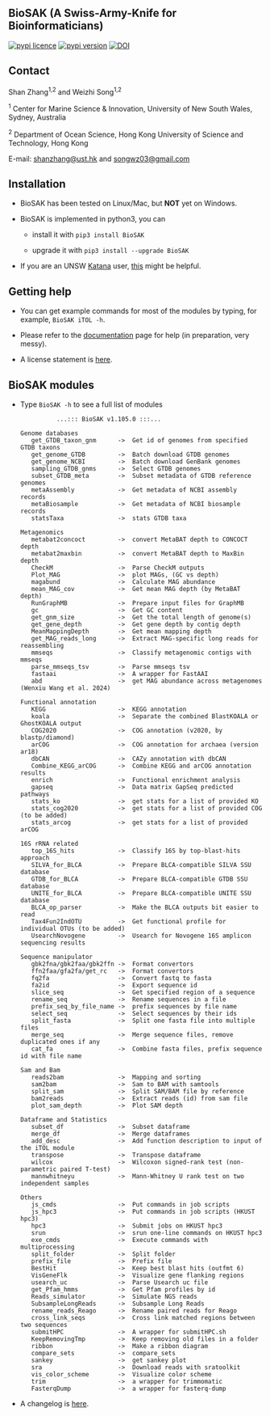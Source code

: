 
## BioSAK (A Swiss-Army-Knife for Bioinformaticians)

[![pypi licence ](https://img.shields.io/pypi/l/BioSAK.svg)](https://opensource.org/licenses/gpl-3.0.html)
[![pypi version ](https://img.shields.io/pypi/v/BioSAK.svg)](https://pypi.python.org/pypi/BioSAK) 
[![DOI](https://zenodo.org/badge/DOI/10.5281/zenodo.4070001.svg)](https://doi.org/10.5281/zenodo.4070001)


Contact
---

Shan Zhang<sup>1,2</sup> and Weizhi Song<sup>1,2</sup>

<sup>1</sup> Center for Marine Science & Innovation, University of New South Wales, Sydney, Australia

<sup>2</sup> Department of Ocean Science, Hong Kong University of Science and Technology, Hong Kong

E-mail: shanzhang@ust.hk and songwz03@gmail.com


Installation
---

+ BioSAK has been tested on Linux/Mac, but **NOT** yet on Windows.


+ BioSAK is implemented in python3, you can

  + install it with `pip3 install BioSAK`
  
  + upgrade it with `pip3 install --upgrade BioSAK`


+ If you are an UNSW [Katana](https://research.unsw.edu.au/katana) user, [this](doc/katana.md) might be helpful.


 Getting help
---

+ You can get example commands for most of the modules by typing, for example, `BioSAK iTOL -h`.


+ Please refer to the [documentation](doc/Index.md) page for help (in preparation, very messy).


[//]: # (+ **中文版**帮助文件[在此]&#40;doc/Index_cn.md&#41;.)


+ A license statement is [here](LICENSE).


BioSAK modules
---

+ Type `BioSAK -h` to see a full list of modules


                ...::: BioSAK v1.105.0 :::...

      Genome databases
         get_GTDB_taxon_gnm      ->  Get id of genomes from specified GTDB taxons
         get_genome_GTDB         ->  Batch download GTDB genomes
         get_genome_NCBI         ->  Batch download GenBank genomes
         sampling_GTDB_gnms      ->  Select GTDB genomes
         subset_GTDB_meta        ->  Subset metadata of GTDB reference genomes
         metaAssembly            ->  Get metadata of NCBI assembly records
         metaBiosample           ->  Get metadata of NCBI biosample records
         statsTaxa               ->  stats GTDB taxa
  
      Metagenomics
         metabat2concoct         ->  convert MetaBAT depth to CONCOCT depth
         metabat2maxbin          ->  convert MetaBAT depth to MaxBin depth
         CheckM                  ->  Parse CheckM outputs
         Plot_MAG                ->  plot MAGs, (GC vs depth)
         magabund                ->  Calculate MAG abundance
         mean_MAG_cov            ->  Get mean MAG depth (by MetaBAT depth)
         RunGraphMB              ->  Prepare input files for GraphMB
         gc                      ->  Get GC content
         get_gnm_size            ->  Get the total length of genome(s)
         get_gene_depth          ->  Get gene depth by contig depth
         MeanMappingDepth        ->  Get mean mapping depth 
         get_MAG_reads_long      ->  Extract MAG-specific long reads for reassembling
         mmseqs                  ->  Classify metagenomic contigs with mmseqs
         parse_mmseqs_tsv        ->  Parse mmseqs tsv
         fastaai                 ->  A wrapper for FastAAI
         abd                     ->  get MAG abundance across metagenomes (Wenxiu Wang et al. 2024)

      Functional annotation
         KEGG                    ->  KEGG annotation
         koala                   ->  Separate the combined BlastKOALA or GhostKOALA output
         COG2020                 ->  COG annotation (v2020, by blastp/diamond)
         arCOG                   ->  COG annotation for archaea (version ar18)
         dbCAN                   ->  CAZy annotation with dbCAN
         Combine_KEGG_arCOG      ->  Combine KEGG and arCOG annotation results
         enrich                  ->  Functional enrichment analysis
         gapseq                  ->  Data matrix GapSeq predicted pathways
         stats_ko                ->  get stats for a list of provided KO
         stats_cog2020           ->  get stats for a list of provided COG (to be added)
         stats_arcog             ->  get stats for a list of provided arCOG 
  
      16S rRNA related
         top_16S_hits            ->  Classify 16S by top-blast-hits approach
         SILVA_for_BLCA          ->  Prepare BLCA-compatible SILVA SSU database
         GTDB_for_BLCA           ->  Prepare BLCA-compatible GTDB SSU database
         UNITE_for_BLCA          ->  Prepare BLCA-compatible UNITE SSU database
         BLCA_op_parser          ->  Make the BLCA outputs bit easier to read
         Tax4Fun2IndOTU          ->  Get functional profile for individual OTUs (to be added)
         UsearchNovogene         ->  Usearch for Novogene 16S amplicon sequencing results
          
      Sequence manipulator
         gbk2fna/gbk2faa/gbk2ffn ->  Format convertors
         ffn2faa/gfa2fa/get_rc   ->  Format convertors
         fq2fa                   ->  Convert fastq to fasta
         fa2id                   ->  Export sequence id
         slice_seq               ->  Get specified region of a sequence
         rename_seq              ->  Rename sequences in a file
         prefix_seq_by_file_name ->  prefix sequences by file name
         select_seq              ->  Select sequences by their ids
         split_fasta             ->  Split one fasta file into multiple files
         merge_seq               ->  Merge sequence files, remove duplicated ones if any
         cat_fa                  ->  Combine fasta files, prefix sequence id with file name
             
      Sam and Bam
         reads2bam               ->  Mapping and sorting
         sam2bam                 ->  Sam to BAM with samtools
         split_sam               ->  Split SAM/BAM file by reference
         bam2reads               ->  Extract reads (id) from sam file
         plot_sam_depth          ->  Plot SAM depth
      
      Dataframe and Statistics
         subset_df               ->  Subset dataframe
         merge_df                ->  Merge dataframes
         add_desc                ->  Add function description to input of the iTOL module
         transpose               ->  Transpose dataframe
         wilcox                  ->  Wilcoxon signed-rank test (non-parametric paired T-test)
         mannwhitneyu            ->  Mann-Whitney U rank test on two independent samples
      
      Others
         js_cmds                 ->  Put commands in job scripts
         js_hpc3                 ->  Put commands in job scripts (HKUST hpc3)
         hpc3                    ->  Submit jobs on HKUST hpc3
         srun                    ->  srun one-line commands on HKUST hpc3
         exe_cmds                ->  Execute commands with multiprocessing
         split_folder            ->  Split folder
         prefix_file             ->  Prefix file
         BestHit                 ->  Keep best blast hits (outfmt 6)
         VisGeneFlk              ->  Visualize gene flanking regions
         usearch_uc              ->  Parse Usearch uc file
         get_Pfam_hmms           ->  Get Pfam profiles by id
         Reads_simulator         ->  Simulate NGS reads
         SubsampleLongReads      ->  Subsample Long Reads
         rename_reads_Reago      ->  Rename paired reads for Reago
         cross_link_seqs         ->  Cross link matched regions between two sequences
         submitHPC               ->  A wrapper for submitHPC.sh
         KeepRemovingTmp         ->  Keep removing old files in a folder
         ribbon                  ->  Make a ribbon diagram
         compare_sets            ->  compare_sets
         sankey                  ->  get sankey plot
         sra                     ->  Download reads with sratoolkit
         vis_color_scheme        ->  Visualize color scheme
         trim                    ->  a wrapper for trimmomatic
         FasterqDump             ->  a wrapper for fasterq-dump
  

+ A changelog is [here](BioSAK/VERSION).

